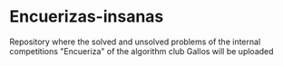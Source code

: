 # Encuerizas-insanas
Repository where the solved and unsolved problems of the internal competitions "Encueriza" of the algorithm club Gallos will be uploaded
